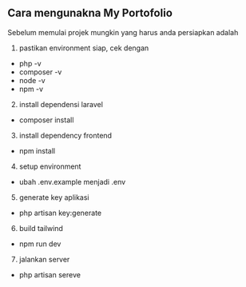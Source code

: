 ## Cara mengunakna My Portofolio

Sebelum memulai projek mungkin yang harus anda persiapkan adalah 
1. pastikan environment siap, cek dengan 
- php -v
- composer -v
- node -v
- npm -v

2. install dependensi laravel
- composer install

3. install dependency frontend
- npm install

4. setup environment
- ubah .env.example menjadi .env

5. generate key aplikasi
- php artisan key:generate

6. build tailwind
- npm run dev

7. jalankan server 
- php artisan sereve
